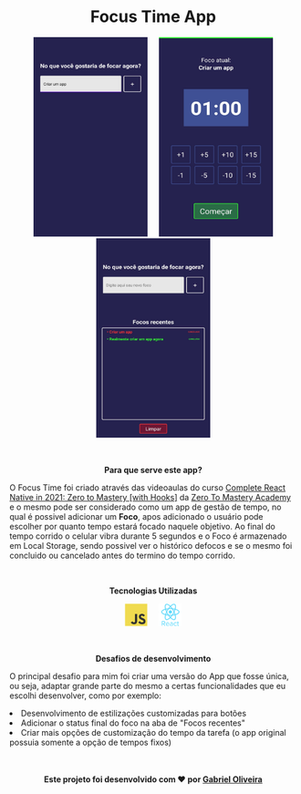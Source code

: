 <h1 align="center"><strong>Focus Time App</strong></h1>

<p align="center">
  <img 
  src="./assets/prints/AppPrint1.jpeg" 
  alt="Imagem do APP 1" 
  width="200" 
  height="350"
  style="
  margin-right: 0.5rem;
  margin-left: 0.5rem;
  "/> 
  <img 
  src="./assets/prints/AppPrint2.jpeg" 
  alt="Imagem do APP 2" 
  width="200" 
  height="350"
  style="
  margin-right: 0.5rem;
  margin-left: 0.5rem;
  "/>
  <img 
  src="./assets/prints/AppPrint3.jpeg" 
  alt="Imagem do APP 3" 
  width="200" 
  height="350"
  style="
  margin-right: 0.5rem;
  margin-left: 0.5rem;
  "/> 
</p> 
</br>

<p align="center"><strong>Para que serve este app?</strong></p>
<p>O Focus Time foi criado através das videoaulas do curso <a href="https://www.udemy.com/course/complete-react-native-mobile-development-zero-to-mastery-with-hooks/">Complete React Native in 2021: Zero to Mastery [with Hooks]</a> da <a href="https://zerotomastery.io/">Zero To Mastery Academy</a> e o mesmo pode ser considerado como um app de gestão de tempo, no qual é possivel adicionar um <strong>Foco</strong>, apos adicionado o usuário pode escolher por quanto tempo estará focado naquele objetivo. Ao final do tempo corrido o celular vibra durante 5 segundos e o Foco é armazenado em Local Storage, sendo possivel ver o histórico defocos e se o mesmo foi concluido ou cancelado antes do termino do tempo corrido.</p>
</br>

<p align="center"><strong>Tecnologias Utilizadas</strong></p>
<p align="center">
  <img 
  src="https://raw.githubusercontent.com/devicons/devicon/master/icons/javascript/javascript-original.svg" 
  alt="JavaScript" 
  width="40" 
  height="40"
  style="
  width: 2.5rem;
  height: 2.5rem;
  margin-right: 0.5rem;
  margin-left: 0.5rem;
  "/> 
  <img 
  src="https://raw.githubusercontent.com/devicons/devicon/master/icons/react/react-original-wordmark.svg" 
  alt="React Native" 
  width="40" 
  height="40"
  style="
  width: 2.5rem;
  height: 2.5rem;
  margin-right: 0.5rem;
  margin-left: 0.5rem;
  "/> 
</p> 
</br>

<p align="center"><strong>Desafios de desenvolvimento</strong></p>
<p>O principal desafio para mim foi criar uma versão do App que fosse única,  ou seja, adaptar grande parte do mesmo a certas funcionalidades que eu escolhi desenvolver, como por exemplo:</p>
<li>Desenvolvimento de estilizações customizadas para botões</li>
<li>Adicionar o status final do foco na aba de "Focos recentes"</li>
<li>Criar mais opções de customização do tempo da tarefa (o app original possuia somente a opção de tempos fixos)</li>

</br>
</br>
<p align="center"><strong>Este projeto foi desenvolvido com ❤️ por <a href="https://github.com/g4brieloliveira">Gabriel Oliveira</a></strong></p>
